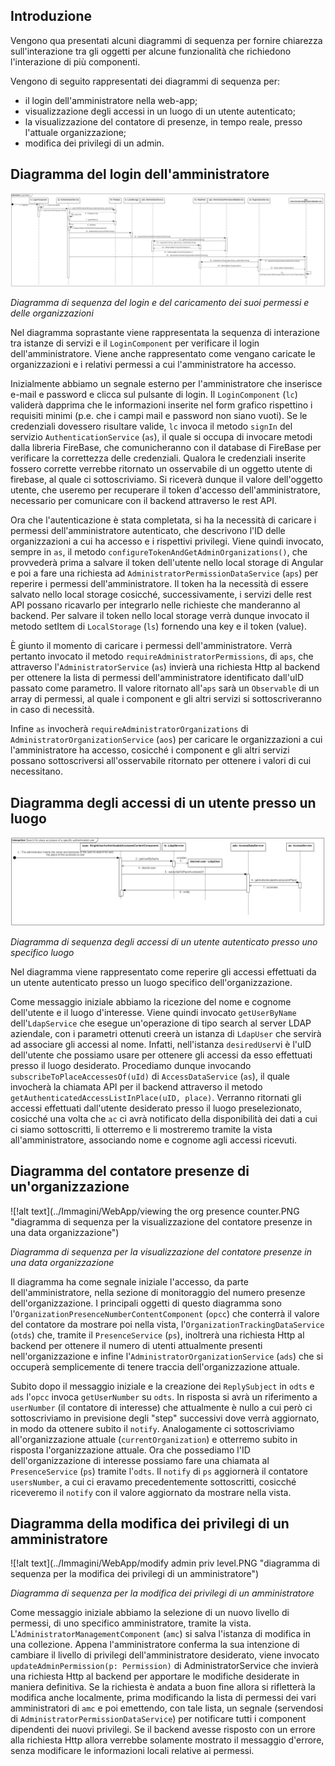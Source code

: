 ## Introduzione

Vengono qua presentati alcuni diagrammi di sequenza per fornire chiarezza sull'interazione tra gli oggetti per alcune funzionalità che richiedono l'interazione di più componenti.

Vengono di seguito rappresentati dei diagrammi di sequenza per:

-   il login dell'amministratore nella web-app;
-   visualizzazione degli accessi in un luogo di un utente autenticato;
-   la visualizzazione del contatore di presenze, in tempo reale, presso l'attuale organizzazione;
-   modifica dei privilegi di un admin.


## Diagramma del login dell'amministratore

![!alt text](../Immagini/WebApp/login.PNG "diagramma di sequenza del login e del caricamento dei permessi e delle organizzazioni")
<figcaption> <em> Diagramma di sequenza del login e del caricamento dei suoi permessi e delle organizzazioni </em> </figcaption>

Nel diagramma soprastante viene rappresentata la sequenza di interazione tra istanze di servizi e il `LoginComponent` per verificare il login dell'amministratore. Viene anche rappresentato come vengano caricate le organizzazioni e i relativi permessi a cui l'amministratore ha accesso.

Inizialmente abbiamo un segnale esterno per l'amministratore che inserisce e-mail e password e clicca sul pulsante di login. Il `LoginComponent` (`lc`) validerà dapprima che le informazioni inserite nel form grafico rispettino i requisiti minimi (p.e. che i campi mail e password non siano vuoti). Se le credenziali dovessero risultare valide, `lc` invoca il metodo `signIn` del servizio `AuthenticationService` (`as`), il quale si occupa di invocare metodi dalla libreria FireBase, che comunicheranno con il database di FireBase per verificare la correttezza delle credenziali. Qualora le credenziali inserite fossero corrette verrebbe ritornato un osservabile di un oggetto utente di firebase, al quale ci sottoscriviamo. Si riceverà dunque il valore dell'oggetto utente, che useremo per recuperare il token d'accesso dell'amministratore, necessario per comunicare con il backend attraverso le rest API.

Ora che l'autenticazione è stata completata, si ha la necessità di caricare i permessi dell'amministratore autenticato, che descrivono l'ID delle organizzazioni a cui ha accesso e i rispettivi privilegi. Viene quindi invocato, sempre in `as`, il metodo `configureTokenAndGetAdminOrganizations()`, che provvederà prima a salvare il token dell'utente nello local storage di Angular e poi a fare una richiesta ad `AdministratorPermissionDataService` (`aps`) per reperire i permessi dell'amministratore. Il token ha la necessità di essere salvato nello local storage cosicché, successivamente, i servizi delle rest API possano ricavarlo per integrarlo nelle richieste che manderanno al backend. Per salvare il token nello local storage verrà dunque invocato il metodo setItem di `LocalStorage` (`ls`) fornendo una key e il token (value).

È giunto il momento di caricare i permessi dell'amministratore. Verrà pertanto invocato il metodo `requireAdministratorPermissions`, di `aps`, che attraverso l'`AdministratorService` (`as`) invierà una richiesta Http al backend per ottenere la lista di permessi dell'amministratore identificato dall'uID passato come parametro. Il valore ritornato all'`aps` sarà un `Observable` di un array di permessi, al quale i component e gli altri servizi si sottoscriveranno in caso di necessità.

Infine `as` invocherà `requireAdministratorOrganizations` di `AdministratorOrganizationService` (`aos`) per caricare le organizzazioni a cui l'amministratore ha accesso, cosicché i component e gli altri servizi possano sottoscriversi all'osservabile ritornato per ottenere i valori di cui necessitano.

## Diagramma degli accessi di un utente presso un luogo

![!alt text](../Immagini/WebApp/SEQ_singleUserAccessesByName.PNG "diagramma di sequenza degli accessi di un utente autenticato presso uno specifico luogo")
<figcaption> <em> Diagramma di sequenza degli accessi di un utente autenticato presso uno specifico luogo </em> </figcaption>

Nel diagramma viene rappresentato come reperire gli accessi effettuati da un utente autenticato presso un luogo specifico dell'organizzazione.

Come messaggio iniziale abbiamo la ricezione del nome e cognome dell'utente e il luogo d'interesse. Viene quindi invocato `getUserByName` dell'`LdapService` che esegue un'operazione di tipo search al server LDAP aziendale, con i parametri ottenuti creerà un istanza di `LdapUser` che servirà ad associare gli accessi al nome. Infatti, nell'istanza `desiredUser`vi è l'uID dell'utente che possiamo usare per ottenere gli accessi da esso effettuati presso il luogo desiderato. Procediamo dunque invocando `subscribeToPlaceAccessesOf(uId)` di `AccessDataService` (`as`), il quale invocherà la chiamata API per il backend attraverso il metodo `getAuthenticatedAccessListInPlace(uID, place)`. Verranno ritornati gli accessi effettuati dall'utente desiderato presso il luogo preselezionato, cosicché una volta che `ac` ci avrà notificato della disponibilità dei dati a cui ci siamo sottoscritti, li otterremo e li mostreremo tramite la vista all'amministratore, associando nome e cognome agli accessi ricevuti.

## Diagramma del contatore presenze di un'organizzazione

![!alt text](../Immagini/WebApp/viewing the org presence counter.PNG "diagramma di sequenza per la visualizzazione del contatore presenze in una data organizzazione")
<figcaption> <em> Diagramma di sequenza per la visualizzazione del contatore presenze in una data organizzazione </em> </figcaption>

Il diagramma ha come segnale iniziale l'accesso, da parte dell'amministratore, nella sezione di monitoraggio del numero presenze dell'organizzazione. I principali oggetti di questo diagramma sono l'`OrganizationPresenceNumberContentComponent` (`opcc`) che conterrà il valore del contatore da mostrare poi nella vista, l'`OrganizationTrackingDataService` (`otds`) che, tramite il `PresenceService` (`ps`), inoltrerà una richiesta Http al backend per ottenere il numero di utenti attualmente presenti nell'organizzazione e infine l'`AdministratorOrganizationService` (`ads`) che si occuperà semplicemente di tenere traccia dell'organizzazione attuale.

Subito dopo il messaggio iniziale e la creazione dei `ReplySubject` in `odts` e `ads` l'`opcc` invoca `getUserNumber` su `odts`. In risposta si avrà un riferimento a `userNumber` (il contatore di interesse) che attualmente è nullo a cui però ci sottoscriviamo in previsione degli "step" successivi dove verrà aggiornato, in modo da ottenere subito il `notify`. Analogamente ci sottoscriviamo all'organizzazione attuale (`currentOrganization`) e otterremo subito in risposta l'organizzazione attuale. Ora che possediamo l'ID dell'organizzazione di interesse possiamo fare una chiamata al `PresenceService` (`ps`) tramite l'`odts`. Il `notify` di `ps` aggiornerà il contatore `usersNumber`, a cui ci eravamo precedentemente sottoscritti, cosicché riceveremo il `notify` con il valore aggiornato da mostrare nella vista.

## Diagramma della modifica dei privilegi di un amministratore

![!alt text](../Immagini/WebApp/modify admin priv level.PNG "diagramma di sequenza per la modifica dei privilegi di un amministratore")
<figcaption> <em> Diagramma di sequenza per la modifica dei privilegi di un amministratore </em> </figcaption>

Come messaggio iniziale abbiamo la selezione di un nuovo livello di permessi, di uno specifico amministratore, tramite la vista. L'`AdministratorManagementComponent` (`amc`) si salva l'istanza di modifica in una collezione. Appena l'amministratore conferma la sua intenzione di cambiare il livello di privilegi dell'amministratore desiderato, viene invocato `updateAdminPermission(p: Permission)` di AdministratorService che invierà una richiesta Http al backend per apportare le modifiche desiderate in maniera definitiva. Se la richiesta è andata a buon fine allora si rifletterà la modifica anche localmente, prima modificando la lista di permessi dei vari amministratori di `amc` e poi emettendo, con tale lista, un segnale (servendosi di `AdministratorPermissionDataService`) per notificare tutti i component dipendenti dei nuovi privilegi. Se il backend avesse risposto con un errore alla richiesta Http allora verrebbe solamente mostrato il messaggio d'errore, senza modificare le informazioni locali relative ai permessi.
